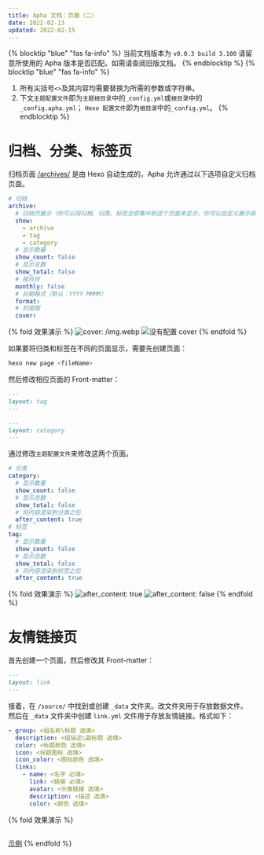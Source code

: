 ```yaml
---
title: Apha 文档：页面（二）
date: 2022-02-13
updated: 2022-02-15
---
```

{% blocktip "blue" "fas fa-info" %}
当前文档版本为 `v0.0.3 build 3.100`
请留意所使用的 Apha 版本是否匹配。如需请查阅旧版文档。
{% endblocktip %}
{% blocktip "blue" "fas fa-info" %}
1. 所有尖括号`<>`及其内容均需要替换为所需的参数或字符串。
2. 下文`主题配置文件`即为`主题根目录`中的`_config.yml`或`根目录`中的`_config.apha.yml`；
  `Hexo 配置文件`即为`根目录`中的`_config.yml`。
{% endblocktip %}
# 归档、分类、标签页
归档页面 [/archives/](/archives/) 是由 Hexo 自动生成的，Apha 允许通过以下选项自定义归档页面。

```yml 主题配置文件
# 归档
archive:
  # 归档页展示（你可以将归档、归类、标签全部集中到这个页面来显示，你可以自定义展示顺序，最少需要展示一项）
  show:
    - archive
    - tag
    - category
  # 显示数量
  show_count: false
  # 显示总数
  show_total: false
  # 按月份
  monthly: false
  # 日期格式（默认：YYYY MMMM）
  format:
  # 封面图
  cover: 
```
{% fold 效果演示 %}
![cover: /img.webp](/imgs/doc2_0.png "cover: /img.webp")
![没有配置 cover](/imgs/doc2_1.png "没有配置 cover")
{% endfold %}

如果要将归类和标签在不同的页面显示，需要先创建页面：
```bash
hexo new page <fileName>
```
然后修改相应页面的 Front-matter：
```markdown /source/tags/index.md
---
layout: tag
---
```
```markdown /source/categories/index.md
---
layout: category
---
```
通过修改`主题配置文件`来修改这两个页面。
```yml 主题配置文件
# 分类
category:
  # 显示数量
  show_count: false
  # 显示总数
  show_total: false
  # 将内容渲染到分类之后
  after_content: true
# 标签
tag:
  # 显示数量
  show_count: false
  # 显示总数
  show_total: false
  # 将内容渲染到标签之后
  after_content: true
```

{% fold 效果演示 %}
![after_content: true](/imgs/doc2_2.png "after_content: true")
![after_content: false](/imgs/doc2_3.png "after_content: false")
{% endfold %}

# 友情链接页
首先创建一个页面，然后修改其 Front-matter：
```markdown /source/link/index.md
---
layout: link
---
```
接着，在 `/source/` 中找到或创建 `_data` 文件夹。改文件夹用于存放数据文件。
然后在 `_data` 文件夹中创建 `link.yml` 文件用于存放友情链接。格式如下：
```yml /source/_data/link.yml
- group: <组名称\标题 选填>
  description: <组描述\副标题 选填>
  color: <标题颜色 选填>
  icon: <标题图标 选填>
  icon_color: <图标颜色 选填>
  links:
    - name: <名字 必填>
      link: <链接 必填>
      avatar: <头像链接 选填>
      description: <描述 选填>
      color: <颜色 选填>
```
{% fold 效果演示 %}
```yml /source/_data/link.yml
```
[示例](/link/)
{% endfold %}
